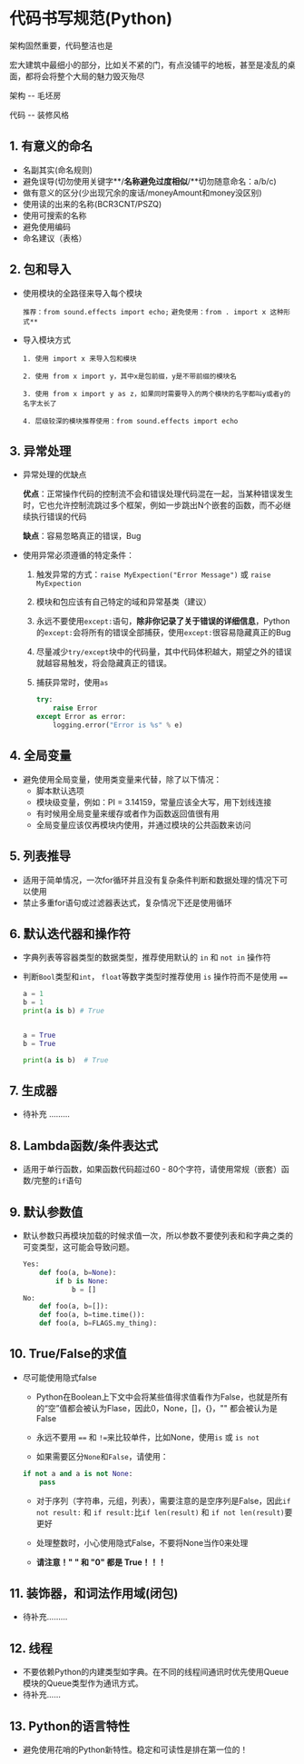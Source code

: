 # 代码书写规范(Python)

架构固然重要，代码整洁也是

宏大建筑中最细小的部分，比如关不紧的门，有点没铺平的地板，甚至是凌乱的桌面，都将会将整个大局的魅力毁灭殆尽

架构 -- 毛坯房

代码 -- 装修风格

## 1. 有意义的命名

- 名副其实(命名规则)
- 避免误导(切勿使用关键字**/**名称避免过度相似**/**切勿随意命名：a/b/c)
- 做有意义的区分(少出现冗余的废话/moneyAmount和money没区别)
- 使用读的出来的名称(BCR3CNT/PSZQ)
- 使用可搜索的名称
- 避免使用编码
- 命名建议（表格）

## 2. 包和导入

- 使用模块的全路径来导入每个模块

  ``推荐：from sound.effects import echo;``
  ``避免使用：from . import x 这种形式**``

- 导入模块方式

  ``1. 使用 import x 来导入包和模块``

  ``2. 使用 from x import y，其中x是包前缀，y是不带前缀的模块名 ``

  ``3. 使用 from x import y as z，如果同时需要导入的两个模块的名字都叫y或者y的名字太长了``

  ``4. 层级较深的模块推荐使用：from sound.effects import echo``

## 3. 异常处理

- 异常处理的优缺点

    **优点**：正常操作代码的控制流不会和错误处理代码混在一起，当某种错误发生时，它也允许控制流跳过多个框架，例如一步跳出N个嵌套的函数，而不必继续执行错误的代码

    **缺点**：容易忽略真正的错误，Bug

- 使用异常必须遵循的特定条件：

    1. 触发异常的方式：``raise MyExpection("Error Message")`` 或 ``raise MyExpection``

    2. 模块和包应该有自己特定的域和异常基类（建议）

    3. 永远不要使用``except:``语句，**除非你记录了关于错误的详细信息**，Python的``except:``会将所有的错误全部捕获，使用``except:``很容易隐藏真正的Bug

    4. 尽量减少``try/except``块中的代码量，其中代码体积越大，期望之外的错误就越容易触发，将会隐藏真正的错误。

    5. 捕获异常时，使用``as``

       ```Python
       try:
           raise Error
       except Error as error:
           logging.error("Error is %s" % e)
       ```

## 4. 全局变量   

- 避免使用全局变量，使用类变量来代替，除了以下情况：
  - 脚本默认选项
  - 模块级变量，例如：PI = 3.14159，常量应该全大写，用下划线连接
  - 有时候用全局变量来缓存或者作为函数返回值很有用
  - 全局变量应该仅再模块内使用，并通过模块的公共函数来访问

## 5. 列表推导

- 适用于简单情况，一次for循环并且没有复杂条件判断和数据处理的情况下可以使用
- 禁止多重for语句或过滤器表达式，复杂情况下还是使用循环

## 6. 默认迭代器和操作符

- 字典列表等容器类型的数据类型，推荐使用默认的 ``in`` 和 ``not in`` 操作符

- 判断``Bool``类型和``int``， `float`等数字类型时推荐使用 ``is`` 操作符而不是使用 ``==``

  ```Python
  a = 1
  b = 1
  print(a is b) # True
  
  
  a = True
  b = True
  
  print(a is b)  # True
  ```

## 7. 生成器

- 待补充 ……… 

## 8. Lambda函数/条件表达式

- 适用于单行函数，如果函数代码超过60 - 80个字符，请使用常规（嵌套）函数/完整的``if``语句

## 9. 默认参数值

- 默认参数只再模块加载的时候求值一次，所以参数不要使列表和和字典之类的可变类型，这可能会导致问题。

  ```Python
  Yes:
      def foo(a, b=None):
          if b is None:
              b = []
  No:  
      def foo(a, b=[]):
      def foo(a, b=time.time()):  
      def foo(a, b=FLAGS.my_thing): 
  ```

## 10. True/False的求值

- 尽可能使用隐式false

  - Python在Boolean上下文中会将某些值得求值看作为False，也就是所有的“空”值都会被认为Flase，因此0，None，[]，{}，"" 都会被认为是False

  - 永远不要用 ``==`` 和 ``!=``来比较单件，比如None，使用`is` 或 `is not`

  -  如果需要区分``None``和``False``，请使用：

    ```Python
    if not a and a is not None:
        pass
    ```

  - 对于序列（字符串，元组，列表），需要注意的是空序列是False，因此`if not result:` 和 ``if result:``比``if len(result)`` 和 ``if not len(result)``要更好

  - 处理整数时，小心使用隐式False，不要将None当作0来处理

  - **请注意！" " 和  "0" 都是 True！！！**

## 11. 装饰器，和词法作用域(闭包)

- 待补充………

## 12. 线程

- 不要依赖Python的内建类型如字典。在不同的线程间通讯时优先使用Queue模块的Queue类型作为通讯方式。
- 待补充……

## 13.  Python的语言特性

- 避免使用花哨的Python新特性。稳定和可读性是排在第一位的！

